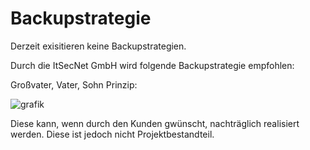 # Backupstrategie

Derzeit exisitieren keine Backupstrategien.

Durch die ItSecNet GmbH wird folgende Backupstrategie empfohlen:

Großvater, Vater, Sohn Prinzip:

![grafik](https://user-images.githubusercontent.com/44226321/211316722-ef0a0d1b-0f71-4f0f-b0e3-3d79e2df1561.png)


Diese kann, wenn durch den Kunden gwünscht, nachträglich realisiert werden. 
Diese ist jedoch nicht Projektbestandteil.
